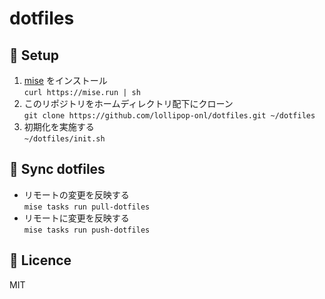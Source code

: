 # dotfiles

## 🔰 Setup

1. [mise](https://mise.jdx.dev/) をインストール<br>`curl https://mise.run | sh`
2. このリポジトリをホームディレクトリ配下にクローン<br>`git clone https://github.com/lollipop-onl/dotfiles.git ~/dotfiles`
3. 初期化を実施する<br>`~/dotfiles/init.sh`

## 🔄 Sync dotfiles

- リモートの変更を反映する<br>`mise tasks run pull-dotfiles`
- リモートに変更を反映する<br>`mise tasks run push-dotfiles`

## 🛂 Licence

MIT
